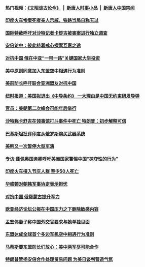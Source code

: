 #### 热门视频：[《文昭谈古论今》](https://github.com/gfw-breaker/wenzhao/blob/master/README.md?t=10210333) &nbsp;|&nbsp; [新唐人时事小品](https://github.com/gfw-breaker/ntdtv-comedy/blob/master/README.md?t=10210333) &nbsp;|&nbsp; [新唐人中国禁闻](https://github.com/gfw-breaker/ntdtv-news/blob/master/README.md?t=10210333)

#### [印度火车惨案死者亲人示威，铁路当局自称无过](../pages/z__yoerrvp/4622067.md?t=10210333) 

#### [国际特赦呼吁对沙特记者卡舒吉被害案进行独立调查](../pages/z__yoerrvp/4621937.md?t=10210333) 

#### [安倍访中：彼此持着戒心探索互惠之途](../pages/z__yoerrvp/4621870.md?t=10210333) 

#### [对抗中国 俄在中亚“一带一路”关键国家大举投资](../pages/z__yoerrvp/4621858.md?t=10210333) 

#### [美中原则同意加入东盟空中相遇行为准则](../pages/z__yoerrvp/4621756.md?t=10210333) 

#### [美前防长呼吁联合亚洲盟友对抗中国](../pages/z__yoerrvp/4621695.md?t=10210333) 

#### [纽时报道：美国拟退出《中导条约》 一大理由是中国无约束研发导弹](../pages/z__yoerrvp/4621678.md?t=10210333) 

#### [官员：美朝第二次峰会可能年后举行](../pages/z__yoerrvp/4621662.md?t=10210333) 

#### [沙特称卡舒吉在领事馆打斗事件中死亡 特朗普：初步解释可信](../pages/z__yoerrvp/4621644.md?t=10210333) 

#### [巴基斯坦批评印度从俄罗斯购买武器系统](../pages/z__yoerrvp/4621233.md?t=10210333) 

#### [美韩又一次暂停大型军演](../pages/z__yoerrvp/4621163.md?t=10210333) 

#### [专访:蓬佩奥国务卿呼吁美洲国家警惕中国“掠夺性的行为”](../pages/z__yoerrvp/4621172.md?t=10210333) 

#### [印度火车撞入节庆人群 至少50人死亡](../pages/z__yoerrvp/4621056.md?t=10210333) 

#### [华盛顿对朝韩军事协定表示担忧](../pages/z__yoerrvp/4620811.md?t=10210333) 

#### [对抗中国 俄帮蒙古提升军力](../pages/z__yoerrvp/4620632.md?t=10210333) 

#### [欧亚经济论坛公报在中国压力之下删除敏感内容](../pages/z__yoerrvp/4620414.md?t=10210333) 

#### [孟宏伟妻子称中国外交官要求与她单独见面](../pages/z__yoerrvp/4620375.md?t=10210333) 

#### [东盟达成全球首个多边军机空中相遇行为准则](../pages/z__yoerrvp/4620356.md?t=10210333) 

#### [马蒂斯要东盟防长们放心：美中两军尽可能合作](../pages/z__yoerrvp/4620179.md?t=10210333) 

#### [特朗普赞扬安倍合作处理贸易问题 为美日谈判营造气氛](../pages/z__yoerrvp/4620161.md?t=10210333) 

